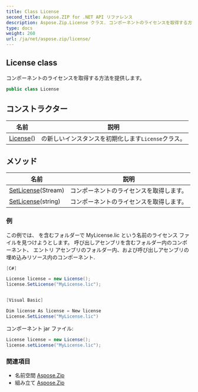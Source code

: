 ```yaml
---
title: Class License
second_title: Aspose.ZIP for .NET API リファレンス
description: Aspose.Zip.License クラス. コンポーネントのライセンスを取得する方法を提供します
type: docs
weight: 260
url: /ja/net/aspose.zip/license/
---
```

## License class

コンポーネントのライセンスを取得する方法を提供します。

```csharp
public class License
```

## コンストラクター

| 名前 | 説明 |
| --- | --- |
| [License](license/)() | の新しいインスタンスを初期化します`License`クラス。 |

## メソッド

| 名前 | 説明 |
| --- | --- |
| [SetLicense](../../aspose.zip/license/setlicense/#setlicense)(Stream) | コンポーネントのライセンスを取得します。 |
| [SetLicense](../../aspose.zip/license/setlicense/#setlicense_1)(string) | コンポーネントのライセンスを取得します。 |

### 例

この例では、 を含むフォルダーで MyLicense.lic という名前のライセンス ファイルを見つけようとします。 呼び出しアセンブリを含むフォルダー内のコンポーネント、 エントリ アセンブリのフォルダー内、および呼び出しアセンブリの埋め込みリソース内のコンポーネント.

```csharp
[C#]

License license = new License();
license.SetLicense("MyLicense.lic");


[Visual Basic]

Dim license As license = New license
License.SetLicense("MyLicense.lic")
```

コンポーネント jar ファイル:

```csharp
License license = new License();
license.setLicense("MyLicense.lic");
```

### 関連項目

* 名前空間 [Aspose.Zip](../../aspose.zip/)
* 組み立て [Aspose.Zip](../../)


